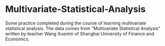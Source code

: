 # Multivariate-Statistical-Analysis
Some practice completed during the course of learning multivariate statistical analysis. The data comes from "Multivariate Statistical Analysis" written by teacher Wang Xuemin of Shanghai University of Finance and Economics.

